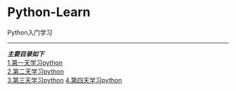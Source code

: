 # Python-Learn
Python入门学习  

***
***主要目录如下***  
[1.第一天学习python](/article/python1.md)   
[2.第二天学习python](/article/python2.md)   
[3.第三天学习python](/article/python3.md)
[4.第四天学习python](/article/python4.md)